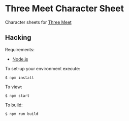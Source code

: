 # Three Meet Character Sheet

Character sheets for [Three Meet](https://grislyeye.github.io/three-meet/)

## Hacking

Requirements:

  * [Node.js](http://nodejs.org/)

To set-up your environment execute:

    $ npm install

To view:

    $ npm start

To build:

    $ npm run build

